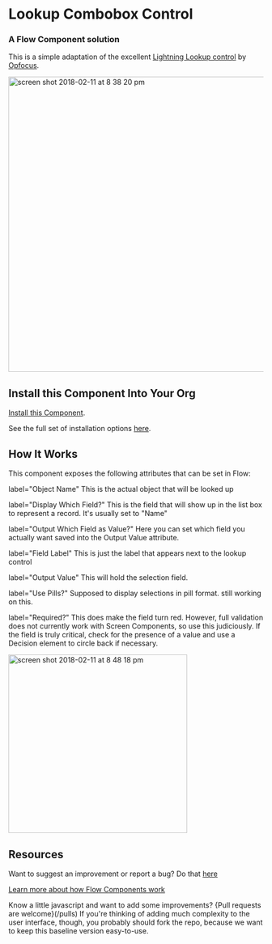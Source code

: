 # Lookup Combobox Control #

### A Flow Component solution  ###

This is a simple adaptation of the excellent [Lightning Lookup control](https://opfocus.com/lightning-lookup-input-field-2/) by [Opfocus](https://opfocus.com/).   

<img width="584" alt="screen shot 2018-02-11 at 8 38 20 pm" src="https://user-images.githubusercontent.com/3140883/36083801-c54a23ea-0f6b-11e8-8adf-10d2f35f131b.png">

## Install this Component Into Your Org ##

[Install this Component](/flow_screen_components/lookupFSC/mdapioutput/lookupFSC.zip).

See the full set of installation options [here](/install.md).

## How It Works ##

This component exposes the following attributes that can be set in Flow:

label="Object Name" This is the actual object that will be looked up

label="Display Which Field?" This is the field that will show up in the list box to represent a record. It's usually set to "Name"

label="Output Which Field as Value?" Here you can set which field you actually want saved into the Output Value attribute.

label="Field Label"  This is just the label that appears next to the lookup control

label="Output Value" This will hold the selection field. 

label="Use Pills?" Supposed to display selections in pill format. still working on this.

label="Required?"  This does make the field turn red. However, full validation does not currently work with Screen Components, so use this judiciously. If the field is truly critical, check for the presence of a value and use a Decision element to circle back if necessary.

<img width="353" alt="screen shot 2018-02-11 at 8 48 18 pm" src="https://user-images.githubusercontent.com/3140883/36083917-ed8c32ca-0f6c-11e8-956d-82c674a92495.png">



## Resources ##

Want to suggest an improvement or report a bug? Do that [here](/issues)

[Learn more about how Flow Components work](/README.md)

Know a little javascript and want to add some improvements? {Pull requests are welcome}(/pulls) If you're thinking of adding much complexity to the user interface, though, you probably should fork the repo, because we want to keep this baseline version easy-to-use.







